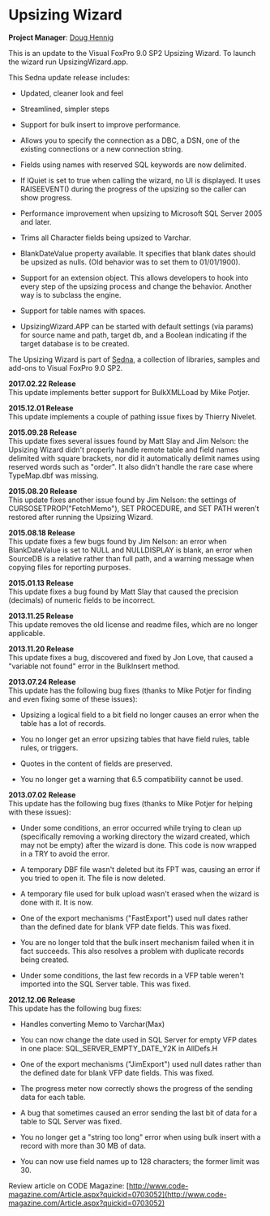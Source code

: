 # Upsizing Wizard

**Project Manager**: [Doug Hennig](mailto:dhennig@stonefield.com)

This is an update to the Visual FoxPro 9.0 SP2 Upsizing Wizard. To launch the wizard run UpsizingWizard.app.

This Sedna update release includes:

*  Updated, cleaner look and feel

*  Streamlined, simpler steps

*  Support for bulk insert to improve performance.

*  Allows you to specify the connection as a DBC, a DSN, one of the existing connections or a new connection string.

*  Fields using names with reserved SQL keywords are now delimited.

*  If lQuiet is set to true when calling the wizard, no UI is displayed. It uses RAISEEVENT() during the progress of the upsizing so the caller can show progress.

*  Performance improvement when upsizing to Microsoft SQL Server 2005 and later.

*  Trims all Character fields being upsized to Varchar. 

*  BlankDateValue property available. It specifies that blank dates should be upsized as nulls. (Old behavior was to set them to 01/01/1900).

*  Support for an extension object. This allows developers to hook into every step of the upsizing process and change the behavior. Another way is to subclass the engine.

*  Support for table names with spaces.

*  UpsizingWizard.APP can be started with default settings (via params) for source name and path, target db, and a Boolean indicating if the target database is to be created.

The Upsizing Wizard is part of [Sedna](https://github.com/VFPX/Sedna), a collection of libraries, samples and add-ons to Visual FoxPro 9.0 SP2.

**2017.02.22 Release**  
This update implements better support for BulkXMLLoad by Mike Potjer.

**2015.12.01 Release**  
This update implements a couple of pathing issue fixes by Thierry Nivelet.

**2015.09.28 Release**  
This update fixes several issues found by Matt Slay and Jim Nelson: the Upsizing Wizard didn't properly handle remote table and field names delimited with square brackets, nor did it automatically delimit names using reserved words such as "order". It also didn't handle the rare case where TypeMap.dbf was missing.

**2015.08.20 Release**  
This update fixes another issue found by Jim Nelson: the settings of CURSOSETPROP("FetchMemo"), SET PROCEDURE, and SET PATH weren't restored after running the Upsizing Wizard.

**2015.08.18 Release**  
This update fixes a few bugs found by Jim Nelson: an error when BlankDateValue is set to NULL and NULLDISPLAY is blank, an error when SourceDB is a relative rather than full path, and a warning message when copying files for reporting purposes.

**2015.01.13 Release**  
This update fixes a bug found by Matt Slay that caused the precision (decimals) of numeric fields to be incorrect.

**2013.11.25 Release**  
This update removes the old license and readme files, which are no longer applicable.

**2013.11.20 Release**  
This update fixes a bug, discovered and fixed by Jon Love, that caused a "variable not found" error in the BulkInsert method.

**2013.07.24 Release**  
This update has the following bug fixes (thanks to Mike Potjer for finding and even fixing some of these issues):

* Upsizing a logical field to a bit field no longer causes an error when the table has a lot of records.

* You no longer get an error upsizing tables that have field rules, table rules, or triggers.

* Quotes in the content of fields are preserved.

* You no longer get a warning that 6.5 compatibility cannot be used.

**2013.07.02 Release**  
This update has the following bug fixes (thanks to Mike Potjer for helping with these issues):

* Under some conditions, an error occurred while trying to clean up (specifically removing a working directory the wizard created, which may not be empty) after the wizard is done. This code is now wrapped in a TRY to avoid the error.

* A temporary DBF file wasn't deleted but its FPT was, causing an error if you tried to open it. The file is now deleted.

* A temporary file used for bulk upload wasn't erased when the wizard is done with it. It is now.

* One of the export mechanisms ("FastExport") used null dates rather than the defined date for blank VFP date fields. This was fixed.

* You are no longer told that the bulk insert mechanism failed when it in fact succeeds. This also resolves a problem with duplicate records being created.

* Under some conditions, the last few records in a VFP table weren't imported into the SQL Server table. This was fixed.

**2012.12.06 Release**  
This update has the following bug fixes:

* Handles converting Memo to Varchar(Max)

* You can now change the date used in SQL Server for empty VFP dates in one place: SQL_SERVER_EMPTY_DATE_Y2K in AllDefs.H

* One of the export mechanisms ("JimExport") used null dates rather than the defined date for blank VFP date fields. This was fixed.

* The progress meter now correctly shows the progress of the sending data for each table.

* A bug that sometimes caused an error sending the last bit of data for a table to SQL Server was fixed.

* You no longer get a "string too long" error when using bulk insert with a record with more than 30 MB of data.

* You can now use field names up to 128 characters; the former limit was 30.

Review article on CODE Magazine: [http://www.code-magazine.com/Article.aspx?quickid=0703052](http://www.code-magazine.com/Article.aspx?quickid=0703052)
